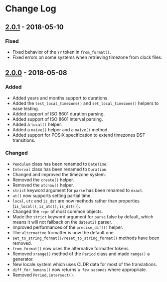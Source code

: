 # Change Log

## [2.0.1] - 2018-05-10

### Fixed

- Fixed behavior of the `YY` token in `from_format()`.
- Fixed errors on some systems when retrieving timezone from clock files.


## [2.0.0] - 2018-05-08

### Added

- Added years and months support to durations.
- Added the `test_local_timezone()` and `set_local_timezone()` helpers to ease testing.
- Added support of ISO 8601 duration parsing.
- Added support of ISO 8601 interval parsing.
- Added a `local()` helper.
- Added a `naive()` helper and a `naive()` method.
- Added support for POSIX specification to extend timezones DST transitions.

### Changed

- `Pendulum` class has been renamed to `DateTime`.
- `Interval` class has been renamed to `Duration`.
- Changed and improved the timezone system.
- Removed the `create()` helper.
- Removed the `utcnow()` helper.
- `strict` keyword argument for `parse` has been renamed to `exact`.
- `at()` now supports setting partial time.
- `local`, `utc` and `is_dst` are now methods rather than properties (`is_local()`, `is_utc()`, `is_dst()`).
- Changed the `repr` of most common objects.
- Made the `strict` keyword argument for `parse` false by default, which means it will not fallback on the `dateutil` parser.
- Improved performances of the `precise_diff()` helper.
- The `alternative` formatter is now the default one.
- `set_to_string_format()/reset_to_string_format()` methods have been removed.
- `from_format()` now uses the alternative formatter tokens.
- Removed `xrange()` method of the `Period` class and made `range()` a generator.
- New locale system which uses CLDR data for most of the translations.
- `diff_for_humans()` now returns `a few seconds` where appropriate.
- Removed `Period.intersect()`.



[Unreleased]: https://github.com/sdispater/pendulum/compare/2.0.1...master
[2.0.1]: https://github.com/sdispater/pendulum/releases/tag/2.0.1
[2.0.0]: https://github.com/sdispater/pendulum/releases/tag/2.0.0
